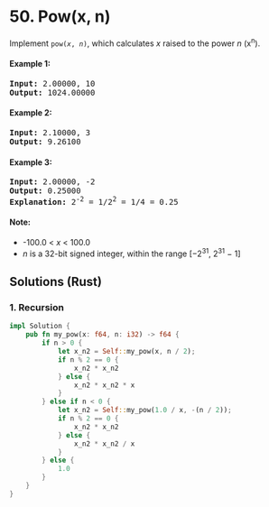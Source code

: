 # 50. Pow(x, n)
Implement <code>pow(*x*, *n*)</code>, which calculates *x* raised to the power *n* (x<sup>n</sup>).

#### Example 1:
<pre>
<strong>Input:</strong> 2.00000, 10
<strong>Output:</strong> 1024.00000
</pre>

#### Example 2:
<pre>
<strong>Input:</strong> 2.10000, 3
<strong>Output:</strong> 9.26100
</pre>

#### Example 3:
<pre>
<strong>Input:</strong> 2.00000, -2
<strong>Output:</strong> 0.25000
<strong>Explanation:</strong> 2<sup>-2</sup> = 1/2<sup>2</sup> = 1/4 = 0.25
</pre>

#### Note:
* -100.0 < *x* < 100.0
* *n* is a 32-bit signed integer, within the range [−2<sup>31</sup>, 2<sup>31</sup> − 1]

## Solutions (Rust)

### 1. Recursion
```Rust
impl Solution {
    pub fn my_pow(x: f64, n: i32) -> f64 {
        if n > 0 {
            let x_n2 = Self::my_pow(x, n / 2);
            if n % 2 == 0 {
                x_n2 * x_n2
            } else {
                x_n2 * x_n2 * x
            }
        } else if n < 0 {
            let x_n2 = Self::my_pow(1.0 / x, -(n / 2));
            if n % 2 == 0 {
                x_n2 * x_n2
            } else {
                x_n2 * x_n2 / x
            }
        } else {
            1.0
        }
    }
}
```
